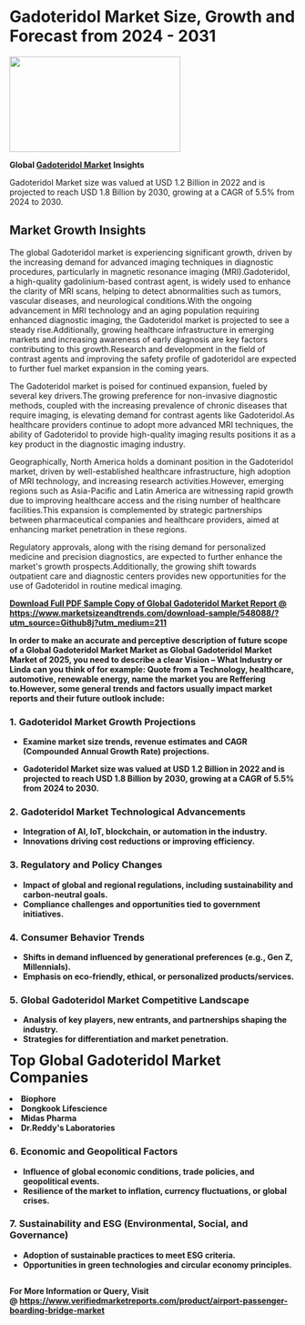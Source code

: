 <H1>Gadoteridol Market Size, Growth and Forecast from 2024 - 2031</H1><img class="aligncenter size-medium wp-image-584254" src="https://thirdeyenews.in/wp-content/uploads/2024/09/Global-Market-Research-300x168.jpeg" alt="" width="300" height="168" /><p><strong>Global&nbsp;<a href="https://www.marketsizeandtrends.com/download-sample/548088/?utm_source=Github8j?utm_medium=211">Gadoteridol Market</a> Insights</strong></p><p>Gadoteridol Market size was valued at USD 1.2 Billion in 2022 and is projected to reach USD 1.8 Billion by 2030, growing at a CAGR of 5.5% from 2024 to 2030.</p><p><h2>Market Growth Insights</h2> <p>The global Gadoteridol market is experiencing significant growth, driven by the increasing demand for advanced imaging techniques in diagnostic procedures, particularly in magnetic resonance imaging (MRI).Gadoteridol, a high-quality gadolinium-based contrast agent, is widely used to enhance the clarity of MRI scans, helping to detect abnormalities such as tumors, vascular diseases, and neurological conditions.With the ongoing advancement in MRI technology and an aging population requiring enhanced diagnostic imaging, the Gadoteridol market is projected to see a steady rise.Additionally, growing healthcare infrastructure in emerging markets and increasing awareness of early diagnosis are key factors contributing to this growth.Research and development in the field of contrast agents and improving the safety profile of gadoteridol are expected to further fuel market expansion in the coming years.</p> <p><strong><a href="#"></a></strong></p> <p>The Gadoteridol market is poised for continued expansion, fueled by several key drivers.The growing preference for non-invasive diagnostic methods, coupled with the increasing prevalence of chronic diseases that require imaging, is elevating demand for contrast agents like Gadoteridol.As healthcare providers continue to adopt more advanced MRI techniques, the ability of Gadoteridol to provide high-quality imaging results positions it as a key product in the diagnostic imaging industry.</p> <p>Geographically, North America holds a dominant position in the Gadoteridol market, driven by well-established healthcare infrastructure, high adoption of MRI technology, and increasing research activities.However, emerging regions such as Asia-Pacific and Latin America are witnessing rapid growth due to improving healthcare access and the rising number of healthcare facilities.This expansion is complemented by strategic partnerships between pharmaceutical companies and healthcare providers, aimed at enhancing market penetration in these regions.</p> <p>Regulatory approvals, along with the rising demand for personalized medicine and precision diagnostics, are expected to further enhance the market's growth prospects.Additionally, the growing shift towards outpatient care and diagnostic centers provides new opportunities for the use of Gadoteridol in routine medical imaging.</p> <p><strong><a href="#"></p><p><span class=""><strong>Download Full PDF Sample Copy of Global Gadoteridol Market Report</strong> @ <a href="https://www.marketsizeandtrends.com/download-sample/548088/?utm_source=Github8j?utm_medium=211" target="_blank">https://www.marketsizeandtrends.com/download-sample/548088/?utm_source=Github8j?utm_medium=211</a></span></p><p>In order to make an accurate and perceptive description of future scope of a Global&nbsp;Gadoteridol Market Market as Global&nbsp;Gadoteridol Market Market of 2025, you need to describe a clear Vision &ndash; What Industry or Linda can you think of for example: Quote from a Technology, healthcare, automotive, renewable energy, name the market you are Reffering to.However, some general trends and factors usually impact market reports and their future outlook include:</p><h3>1.&nbsp;<strong>Gadoteridol Market Growth Projections</strong></h3><ul><li>Examine market size trends, revenue estimates and CAGR (Compounded Annual Growth Rate) projections.</li><li><p>Gadoteridol Market size was valued at USD 1.2 Billion in 2022 and is projected to reach USD 1.8 Billion by 2030, growing at a CAGR of 5.5% from 2024 to 2030.</p></li></ul><h3>2.&nbsp;<strong>Gadoteridol Market Technological Advancements</strong></h3><ul><li>Integration of AI, IoT, blockchain, or automation in the industry.</li><li>Innovations driving cost reductions or improving efficiency.</li></ul><h3>3.&nbsp;<strong>Regulatory and Policy Changes</strong></h3><ul><li>Impact of global and regional regulations, including sustainability and carbon-neutral goals.</li><li>Compliance challenges and opportunities tied to government initiatives.</li></ul><h3>4.&nbsp;<strong>Consumer Behavior Trends</strong></h3><ul><li>Shifts in demand influenced by generational preferences (e.g., Gen Z, Millennials).</li><li>Emphasis on eco-friendly, ethical, or personalized products/services.</li></ul><h3>5.&nbsp;<strong>Global Gadoteridol Market Competitive Landscape</strong></h3><ul><li>Analysis of key players, new entrants, and partnerships shaping the industry.</li><li>Strategies for differentiation and market penetration.</li></ul><p data-pm-slice="1 1 []"><span style="color: inherit; font-family: inherit; font-size: 25px;">Top Global Gadoteridol Market Companies</span></p><div class="" data-test-id=""><p><li>Biophore</li><li> Dongkook Lifescience</li><li> Midas Pharma</li><li> Dr.Reddy's Laboratories</li></p></div><h3>6.&nbsp;<strong>Economic and Geopolitical Factors</strong></h3><ul><li>Influence of global economic conditions, trade policies, and geopolitical events.</li><li>Resilience of the market to inflation, currency fluctuations, or global crises.</li></ul><h3>7.&nbsp;<strong>Sustainability and ESG (Environmental, Social, and Governance)</strong></h3><ul><li>Adoption of sustainable practices to meet ESG criteria.</li><li>Opportunities in green technologies and circular economy principles.</li></ul><h2><strong style="font-size: 14px;">For More Information or Query, Visit @&nbsp;</strong><a style="background-color: #ffffff; font-size: 14px;" href="https://www.marketsizeandtrends.com/report/gadoteridol-market/" target="_blank">https://www.verifiedmarketreports.com/product/airport-passenger-boarding-bridge-market</a></h2>